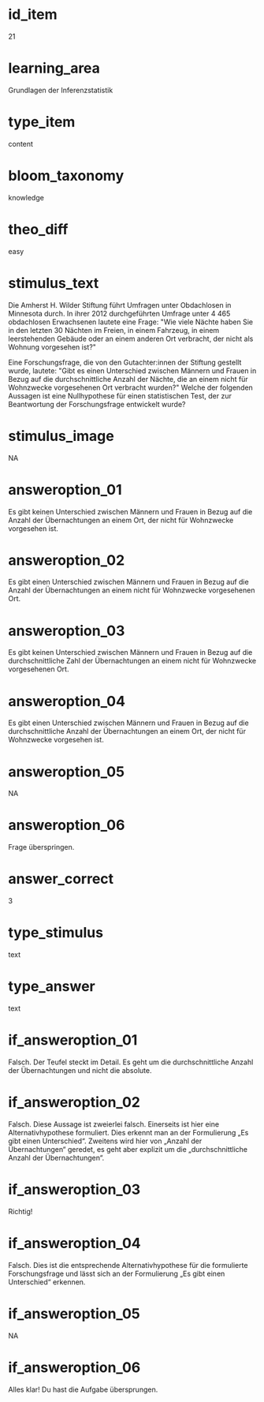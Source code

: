 # id_item
21

# learning_area
Grundlagen der Inferenzstatistik

# type_item
content

# bloom_taxonomy
knowledge

# theo_diff
easy

# stimulus_text
Die Amherst H. Wilder Stiftung führt Umfragen unter Obdachlosen in Minnesota durch. In ihrer 2012 durchgeführten Umfrage unter 4 465 obdachlosen Erwachsenen lautete eine Frage: "Wie viele Nächte haben Sie in den letzten 30 Nächten im Freien, in einem Fahrzeug, in einem leerstehenden Gebäude oder an einem anderen Ort verbracht, der nicht als Wohnung vorgesehen ist?" 

Eine Forschungsfrage, die von den Gutachter:innen der Stiftung gestellt wurde, lautete: "Gibt es einen Unterschied zwischen Männern und Frauen in Bezug auf die durchschnittliche Anzahl der Nächte, die an einem nicht für Wohnzwecke vorgesehenen Ort verbracht wurden?" Welche der folgenden Aussagen ist eine Nullhypothese für einen statistischen Test, der zur Beantwortung der Forschungsfrage entwickelt wurde?

# stimulus_image
NA

# answeroption_01
Es gibt keinen Unterschied zwischen Männern und Frauen in Bezug auf die Anzahl der Übernachtungen an einem Ort, der nicht für Wohnzwecke vorgesehen ist.

# answeroption_02
Es gibt einen Unterschied zwischen Männern und Frauen in Bezug auf die Anzahl der Übernachtungen an einem nicht für Wohnzwecke vorgesehenen Ort.

# answeroption_03
Es gibt keinen Unterschied zwischen Männern und Frauen in Bezug auf die durchschnittliche Zahl der Übernachtungen an einem nicht für Wohnzwecke vorgesehenen Ort.

# answeroption_04
Es gibt einen Unterschied zwischen Männern und Frauen in Bezug auf die durchschnittliche Anzahl der Übernachtungen an einem Ort, der nicht für Wohnzwecke vorgesehen ist.

# answeroption_05
NA

# answeroption_06
Frage überspringen.

# answer_correct
3

# type_stimulus
text

# type_answer
text

# if_answeroption_01
Falsch. Der Teufel steckt im Detail. Es geht um die durchschnittliche Anzahl der Übernachtungen und nicht die absolute.

# if_answeroption_02
Falsch. Diese Aussage ist zweierlei falsch. Einerseits ist hier eine Alternativhypothese formuliert. Dies erkennt man an der Formulierung „Es gibt einen Unterschied“. Zweitens wird hier von „Anzahl der Übernachtungen“ geredet, es geht aber explizit um die „durchschnittliche Anzahl der Übernachtungen“.

# if_answeroption_03
Richtig!

# if_answeroption_04
Falsch. Dies ist die entsprechende Alternativhypothese für die formulierte Forschungsfrage und lässt sich an der Formulierung „Es gibt einen Unterschied“ erkennen.

# if_answeroption_05
NA

# if_answeroption_06
Alles klar! Du hast die Aufgabe übersprungen.

